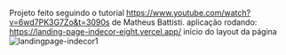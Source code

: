 Projeto feito seguindo o tutorial https://www.youtube.com/watch?v=6wd7PK3G7Zo&t=3090s de Matheus Battisti.
aplicação rodando: https://landing-page-indecor-eight.vercel.app/
início do layout da página
![landingpage-indecor1](https://github.com/DanielDantas0921/landing-page-indecor/assets/87837294/f206ed11-13bd-4fcf-82ea-01f0ac50f239)
